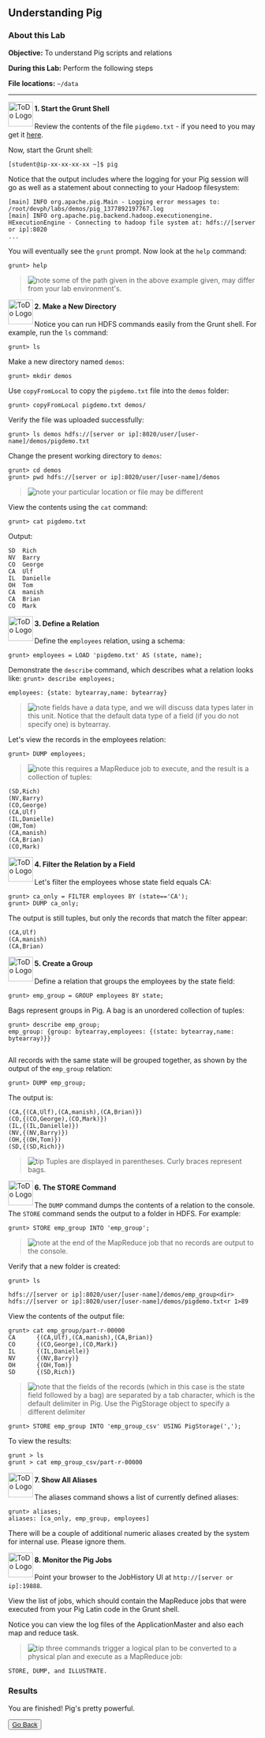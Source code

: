 ## Understanding Pig

### About this Lab

**Objective:** To understand Pig scripts and relations

**During this Lab:**  Perform the following steps

**File locations:** `~/data`

----

<img src="https://user-images.githubusercontent.com/558905/40613898-7a6c70d6-624e-11e8-9178-7bde851ac7bd.png" align="left" width="50" height="50" title="ToDo Logo" />
<h4>1. Start the Grunt Shell</h4>

Review the contents of the file `pigdemo.txt` - if you need to you may get it [here](https://github.com/HortonworksUniversity/DevPH_Rev4/blob/master/labs/demos/pigdemo.txt).

Now, start the Grunt shell:

```
[student@ip-xx-xx-xx-xx ~]$ pig
```

Notice that the output includes where the logging for your Pig session will go as well as a statement about connecting to your Hadoop filesystem:

```
[main] INFO org.apache.pig.Main - Logging error messages to: /root/devph/labs/demos/pig_1377892197767.log
[main] INFO org.apache.pig.backend.hadoop.executionengine. HExecutionEngine - Connecting to hadoop file system at: hdfs://[server or ip]:8020
...
```

You will eventually see the `grunt` prompt. Now look at the `help` command:

```
grunt> help
```

> ![note](https://user-images.githubusercontent.com/558905/40528492-37597500-5fbf-11e8-96a1-f4d206df64ab.png) some of the path given in the above example given, may differ from your lab environment's. 

<!--STEP-->

<img src="https://user-images.githubusercontent.com/558905/40613898-7a6c70d6-624e-11e8-9178-7bde851ac7bd.png" align="left" width="50" height="50" title="ToDo Logo" />
<h4>2. Make a New Directory</h4>

Notice you can run HDFS commands easily from the Grunt shell. For example, run the `ls` command:

```
grunt> ls
```

Make a new directory named `demos`:

```
grunt> mkdir demos
```

Use `copyFromLocal` to copy the `pigdemo.txt` file into the `demos` folder:

```
grunt> copyFromLocal pigdemo.txt demos/
```

Verify the file was uploaded successfully:

```
grunt> ls demos hdfs://[server or ip]:8020/user/[user-name]/demos/pigdemo.txt
```

Change the present working directory to `demos`:

```
grunt> cd demos
grunt> pwd hdfs://[server or ip]:8020/user/[user-name]/demos
```

> ![note](https://user-images.githubusercontent.com/558905/40528492-37597500-5fbf-11e8-96a1-f4d206df64ab.png) your particular location or file may be different

View the contents using the `cat` command:

```
grunt> cat pigdemo.txt 
```

Output:

```
SD  Rich
NV  Barry
CO  George
CA  Ulf
IL  Danielle 
OH  Tom
CA  manish 
CA  Brian
CO  Mark
```

<!--STEP-->

<img src="https://user-images.githubusercontent.com/558905/40613898-7a6c70d6-624e-11e8-9178-7bde851ac7bd.png" align="left" width="50" height="50" title="ToDo Logo" />
<h4>3. Define a Relation</h4>

Define the `employees` relation, using a schema:

```
grunt> employees = LOAD 'pigdemo.txt' AS (state, name);
```

Demonstrate the `describe` command, which describes what a relation looks like: `grunt> describe employees;`

```
employees: {state: bytearray,name: bytearray}
```

> ![note](https://user-images.githubusercontent.com/558905/40528492-37597500-5fbf-11e8-96a1-f4d206df64ab.png) fields have a data type, and we will discuss data types later in this unit. Notice that the default data type of a field (if you do not specify one) is bytearray.

Let's view the records in the employees relation:

```
grunt> DUMP employees;
```

> ![note](https://user-images.githubusercontent.com/558905/40528492-37597500-5fbf-11e8-96a1-f4d206df64ab.png)  this requires a MapReduce job to execute, and the result is a collection of tuples:

```
(SD,Rich) 
(NV,Barry) 
(CO,George) 
(CA,Ulf)
(IL,Danielle) 
(OH,Tom)
(CA,manish) 
(CA,Brian) 
(CO,Mark)
```


<!--STEP-->

<img src="https://user-images.githubusercontent.com/558905/40613898-7a6c70d6-624e-11e8-9178-7bde851ac7bd.png" align="left" width="50" height="50" title="ToDo Logo" />
<h4>4. Filter the Relation by a Field</h4>

Let's filter the employees whose state field equals CA:

```
grunt> ca_only = FILTER employees BY (state=='CA'); 
grunt> DUMP ca_only; 
```

The output is still tuples, but only the records that match the filter appear:

```
(CA,Ulf) 
(CA,manish) 
(CA,Brian) 
```


<!--STEP-->

<img src="https://user-images.githubusercontent.com/558905/40613898-7a6c70d6-624e-11e8-9178-7bde851ac7bd.png" align="left" width="50" height="50" title="ToDo Logo" />
<h4>5. Create a Group</h4>

Define a relation that groups the employees by the state field:

```
grunt> emp_group = GROUP employees BY state;
```

Bags represent groups in Pig. A bag is an unordered collection of tuples:

```
grunt> describe emp_group;
emp_group: {group: bytearray,employees: {(state: bytearray,name: bytearray)}}
 
```

All records with the same state will be grouped together, as shown by the output of the `emp_group` relation:

```
grunt> DUMP emp_group;
```

The output is:
```
(CA,{(CA,Ulf),(CA,manish),(CA,Brian)}) 
(CO,{(CO,George),(CO,Mark)}) 
(IL,{(IL,Danielle)})
(NV,{(NV,Barry)})
(OH,{(OH,Tom)}) 
(SD,{(SD,Rich)})
```

> ![tip](https://user-images.githubusercontent.com/558905/40528496-37bfadac-5fbf-11e8-8b5a-8bea2634f284.png) Tuples are displayed in parentheses. Curly braces represent bags.


<!--STEP-->

<img src="https://user-images.githubusercontent.com/558905/40613898-7a6c70d6-624e-11e8-9178-7bde851ac7bd.png" align="left" width="50" height="50" title="ToDo Logo" />
<h4>6. The STORE Command</h4>

The `DUMP` command dumps the contents of a relation to the console. The `STORE` command sends the output to a folder in HDFS. For example:

```
grunt> STORE emp_group INTO 'emp_group';
```

> ![note](https://user-images.githubusercontent.com/558905/40528492-37597500-5fbf-11e8-96a1-f4d206df64ab.png)  at the end of the MapReduce job that no records are output to the console.

Verify that a new folder is created:

```
grunt> ls

hdfs://[server or ip]:8020/user/[user-name]/demos/emp_group<dir> 
hdfs://[server or ip]:8020/user/[user-name]/demos/pigdemo.txt<r 1>89
```

View the contents of the output file:

```
grunt> cat emp_group/part-r-00000
CA      {(CA,Ulf),(CA,manish),(CA,Brian)} 
CO      {(CO,George),(CO,Mark)}
IL      {(IL,Danielle)}
NV      {(NV,Barry)}
OH      {(OH,Tom)}
SD      {(SD,Rich)}
```

> ![note](https://user-images.githubusercontent.com/558905/40528492-37597500-5fbf-11e8-96a1-f4d206df64ab.png)  that the fields of the records (which in this case is the state field followed by a bag) are separated by a tab character, which is the default delimiter in Pig. Use the PigStorage object to specify a different delimiter

```
grunt> STORE emp_group INTO 'emp_group_csv' USING PigStorage(',');
```

To view the results:

```
grunt > ls
grunt > cat emp_group_csv/part-r-00000
```


<!--STEP-->

<img src="https://user-images.githubusercontent.com/558905/40613898-7a6c70d6-624e-11e8-9178-7bde851ac7bd.png" align="left" width="50" height="50" title="ToDo Logo" />
<h4>7. Show All Aliases</h4>

The aliases command shows a list of currently defined aliases:

```
grunt> aliases;
aliases: [ca_only, emp_group, employees]
```

There will be a couple of additional numeric aliases created by the system for internal use. Please ignore them.



<!--STEP-->

<img src="https://user-images.githubusercontent.com/558905/40613898-7a6c70d6-624e-11e8-9178-7bde851ac7bd.png" align="left" width="50" height="50" title="ToDo Logo" />
<h4>8. Monitor the Pig Jobs</h4>

Point your browser to the JobHistory UI at `http://[server or ip]:19888`.

View the list of jobs, which should contain the MapReduce jobs that were executed from your Pig Latin code in the Grunt shell.

Notice you can view the log files of the ApplicationMaster and also each map and reduce task.

> ![tip](https://user-images.githubusercontent.com/558905/40528496-37bfadac-5fbf-11e8-8b5a-8bea2634f284.png) three commands trigger a logical plan to be converted to a physical plan and execute as a MapReduce job: 

```
STORE, DUMP, and ILLUSTRATE.
```

### Results

You are finished! Pig's pretty powerful.

<button type="button"><a href="https://virtuant.github.io/hadoop-overview-spark-hwx/">Go Back</a></button>
<br>
<br>
